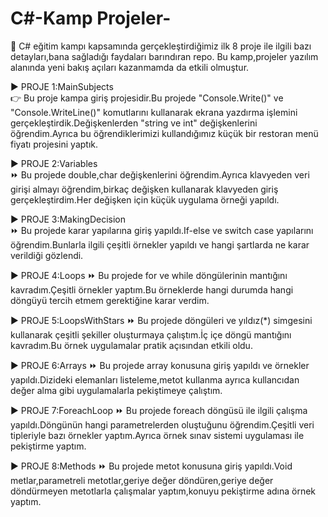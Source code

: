 # C#-Kamp Projeler-

🔴  C# eğitim kampı kapsamında gerçekleştirdiğimiz ilk 8 proje ile ilgili bazı detayları,bana sağladığı faydaları barındıran repo.
Bu kamp,projeler yazılım alanında yeni bakış açıları kazanmamda da etkili olmuştur.


:arrow_forward: PROJE 1:MainSubjects                                                        
     👉  Bu proje kampa giriş projesidir.Bu projede "Console.Write()" ve "Console.WriteLine()" komutlarını kullanarak ekrana yazdırma işlemini gerçekleştirdik.Değişkenlerden "string ve int" değişkenlerini öğrendim.Ayrıca bu öğrendiklerimizi kullandığımız küçük bir restoran menü fiyatı projesini yaptık.


:arrow_forward: PROJE 2:Variables                                                           
      :fast_forward: Bu projede double,char değişkenlerini öğrendim.Ayrıca klavyeden veri girişi almayı öğrendim,birkaç değişken kullanarak klavyeden giriş gerçekleştirdim.Her değişken için küçük uygulama örneği yapıldı.                                 


:arrow_forward: PROJE 3:MakingDecision                                                              
       :fast_forward: Bu projede karar yapılarına giriş yapıldı.If-else ve switch case yapılarını öğrendim.Bunlarla ilgili çeşitli örnekler yapıldı ve hangi şartlarda ne karar verildiği gözlendi.


:arrow_forward: PROJE 4:Loops                                                                                                                                                     :fast_forward: Bu projede for ve while döngülerinin mantığını kavradım.Çeşitli örnekler yaptım.Bu örneklerde hangi durumda hangi döngüyü tercih etmem gerektiğine karar verdim.


:arrow_forward: PROJE 5:LoopsWithStars                                                                                                                                            :fast_forward: Bu projede döngüleri ve yıldız(*) simgesini kullanarak çeşitli şekiller oluşturmaya çalıştım.İç içe döngü mantığını kavradım.Bu örnek uygulamalar pratik açısından etkili oldu.


:arrow_forward: PROJE 6:Arrays                                                                                                                                                  :fast_forward: Bu projede array konusuna giriş yapıldı ve örnekler yapıldı.Dizideki elemanları listeleme,metot kullanma ayrıca kullancıdan değer alma gibi uygulamalarla pekiştimeye çalıştım.


:arrow_forward: PROJE 7:ForeachLoop                                                                                                                                            :fast_forward: Bu projede foreach döngüsü ile ilgili çalışma yapıldı.Döngünün hangi parametrelerden oluştuğunu öğrendim.Çeşitli veri tipleriyle bazı örnekler yaptım.Ayrıca örnek sınav sistemi uygulaması ile pekiştirme yaptım.


:arrow_forward: PROJE 8:Methods                                                                                                                                                 :fast_forward: Bu projede metot konusuna giriş yapıldı.Void metlar,parametreli metotlar,geriye değer döndüren,geriye değer döndürmeyen metotlarla çalışmalar yaptım,konuyu pekiştirme adına örnek yaptım.







